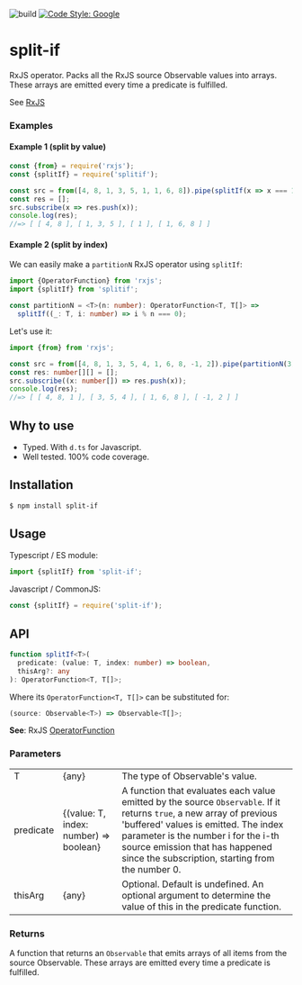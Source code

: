 ![build](https://github.com/tomaskraus/split-if/actions/workflows/node.js.yml/badge.svg)
[![Code Style: Google](https://img.shields.io/badge/code%20style-google-blueviolet.svg)](https://github.com/google/gts)

# split-if

RxJS operator. Packs all the RxJS source Observable values into arrays. These arrays are emitted every time a predicate is fulfilled.

See [RxJS](https://rxjs.dev/)

### Examples

#### Example 1 (split by value)

```js
const {from} = require('rxjs');
const {splitIf} = require('splitif');

const src = from([4, 8, 1, 3, 5, 1, 1, 6, 8]).pipe(splitIf(x => x === 1));
const res = [];
src.subscribe(x => res.push(x));
console.log(res);
//=> [ [ 4, 8 ], [ 1, 3, 5 ], [ 1 ], [ 1, 6, 8 ] ]
```

#### Example 2 (split by index)

We can easily make a `partitionN` RxJS operator using `splitIf`:

```ts
import {OperatorFunction} from 'rxjs';
import {splitIf} from 'splitif';

const partitionN = <T>(n: number): OperatorFunction<T, T[]> =>
  splitIf((_: T, i: number) => i % n === 0);
```

Let's use it:

```ts
import {from} from 'rxjs';

const src = from([4, 8, 1, 3, 5, 4, 1, 6, 8, -1, 2]).pipe(partitionN(3));
const res: number[][] = [];
src.subscribe((x: number[]) => res.push(x));
console.log(res);
//=> [ [ 4, 8, 1 ], [ 3, 5, 4 ], [ 1, 6, 8 ], [ -1, 2 ] ]
```

## Why to use

- Typed. With `d.ts` for Javascript.
- Well tested. 100% code coverage.

## Installation

```bash
$ npm install split-if
```

## Usage

Typescript / ES module:

```ts
import {splitIf} from 'split-if';
```

Javascript / CommonJS:

```js
const {splitIf} = require('split-if');
```

## API

```ts
function splitIf<T>(
  predicate: (value: T, index: number) => boolean,
  thisArg?: any
): OperatorFunction<T, T[]>;
```

Where its `OperatorFunction<T, T[]>` can be substituted for:

```ts
(source: Observable<T>) => Observable<T[]>;
```

**See**: RxJS [OperatorFunction](https://rxjs.dev/api/index/interface/OperatorFunction)

### Parameters

|           |                                        |                                                                                                                                                                                                                                                                                             |
| --------- | -------------------------------------- | ------------------------------------------------------------------------------------------------------------------------------------------------------------------------------------------------------------------------------------------------------------------------------------------- |
| T         | {any}                                  | The type of Observable's value.                                                                                                                                                                                                                                                             |
| predicate | {(value: T, index: number) => boolean} | A function that evaluates each value emitted by the source `Observable`. If it returns `true`, a new array of previous 'buffered' values is emitted. The index parameter is the number i for the i-th source emission that has happened since the subscription, starting from the number 0. |
| thisArg   | {any}                                  | Optional. Default is undefined. An optional argument to determine the value of this in the predicate function.                                                                                                                                                                              |

### Returns

A function that returns an `Observable` that emits arrays of all items from the source Observable. These arrays are emitted every time a predicate is fulfilled.
